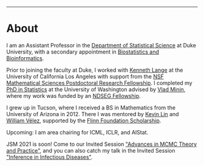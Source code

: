 ---
# [](#header-1)About

I am an Assistant Professor in the [Department of Statistical Science](https://stat.duke.edu/people/appointed-faculty/primary-faculty) at Duke University, with a secondary appointment in [Biostatistics and Bioinformatics](https://biostat.duke.edu). 

Prior to joining the faculty at Duke, I worked with [Kenneth Lange](https://scholar.google.com/citations?user=AG6N6KMAAAAJ&hl=en) at the University of California Los Angeles with support from the [NSF Mathematical Sciences Postdoctoral Research Fellowship](https://www.nsf.gov/awardsearch/showAward?AWD_ID=1606177). I completed my [PhD in Statistics](https://digital.lib.washington.edu/researchworks/handle/1773/37251) at the University of Washington advised by [Vlad Minin](http://vnminin.github.io/), where my work was funded by an [NDSEG Fellowship](https://www.ams.org/news?news_id=1656). 

I grew up in Tucson, where I received a BS in Mathematics from the University of Arizona in 2012. There I was mentored by [Kevin Lin](http://math.arizona.edu/~klin/index.php) and [William Vélez](http://math.arizona.edu/~velez/), supported by the [Flinn Foundation Scholarship](https://www.flinn.org/flinn-scholars/). 

Upcoming: 
I am area chairing for ICML, ICLR, and AIStat.

JSM 2021 is soon! Come to our Invited Session ["Advances in MCMC Theory and Practice"](https://ww2.amstat.org/meetings/jsm/2021/onlineprogram/ActivityDetails.cfm?SessionID=220183), and you can also catch my talk in the Invited Session ["Inference in Infectious Diseases"](https://ww2.amstat.org/meetings/jsm/2021/onlineprogram/ActivityDetails.cfm?SessionID=220270). 

&nbsp;


